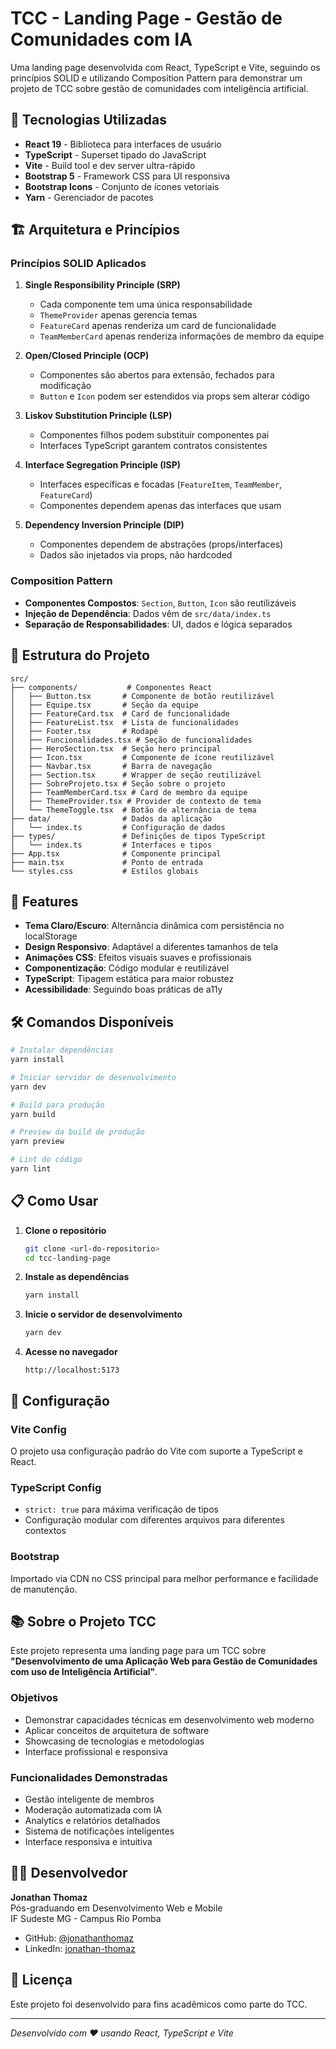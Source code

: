 # TCC - Landing Page - Gestão de Comunidades com IA

Uma landing page desenvolvida com React, TypeScript e Vite, seguindo os princípios SOLID e utilizando Composition Pattern para demonstrar um projeto de TCC sobre gestão de comunidades com inteligência artificial.

## 🚀 Tecnologias Utilizadas

- **React 19** - Biblioteca para interfaces de usuário
- **TypeScript** - Superset tipado do JavaScript
- **Vite** - Build tool e dev server ultra-rápido
- **Bootstrap 5** - Framework CSS para UI responsiva
- **Bootstrap Icons** - Conjunto de ícones vetoriais
- **Yarn** - Gerenciador de pacotes

## 🏗️ Arquitetura e Princípios

### Princípios SOLID Aplicados

1. **Single Responsibility Principle (SRP)**
   - Cada componente tem uma única responsabilidade
   - `ThemeProvider` apenas gerencia temas
   - `FeatureCard` apenas renderiza um card de funcionalidade
   - `TeamMemberCard` apenas renderiza informações de membro da equipe

2. **Open/Closed Principle (OCP)**
   - Componentes são abertos para extensão, fechados para modificação
   - `Button` e `Icon` podem ser estendidos via props sem alterar código

3. **Liskov Substitution Principle (LSP)**
   - Componentes filhos podem substituir componentes pai
   - Interfaces TypeScript garantem contratos consistentes

4. **Interface Segregation Principle (ISP)**
   - Interfaces específicas e focadas (`FeatureItem`, `TeamMember`, `FeatureCard`)
   - Componentes dependem apenas das interfaces que usam

5. **Dependency Inversion Principle (DIP)**
   - Componentes dependem de abstrações (props/interfaces)
   - Dados são injetados via props, não hardcoded

### Composition Pattern

- **Componentes Compostos**: `Section`, `Button`, `Icon` são reutilizáveis
- **Injeção de Dependência**: Dados vêm de `src/data/index.ts`
- **Separação de Responsabilidades**: UI, dados e lógica separados

## 📁 Estrutura do Projeto

```
src/
├── components/           # Componentes React
│   ├── Button.tsx       # Componente de botão reutilizável
│   ├── Equipe.tsx       # Seção da equipe
│   ├── FeatureCard.tsx  # Card de funcionalidade
│   ├── FeatureList.tsx  # Lista de funcionalidades
│   ├── Footer.tsx       # Rodapé
│   ├── Funcionalidades.tsx # Seção de funcionalidades
│   ├── HeroSection.tsx  # Seção hero principal
│   ├── Icon.tsx         # Componente de ícone reutilizável
│   ├── Navbar.tsx       # Barra de navegação
│   ├── Section.tsx      # Wrapper de seção reutilizável
│   ├── SobreProjeto.tsx # Seção sobre o projeto
│   ├── TeamMemberCard.tsx # Card de membro da equipe
│   ├── ThemeProvider.tsx # Provider de contexto de tema
│   └── ThemeToggle.tsx  # Botão de alternância de tema
├── data/                # Dados da aplicação
│   └── index.ts         # Configuração de dados
├── types/               # Definições de tipos TypeScript
│   └── index.ts         # Interfaces e tipos
├── App.tsx              # Componente principal
├── main.tsx             # Ponto de entrada
└── styles.css           # Estilos globais
```

## 🎨 Features

- **Tema Claro/Escuro**: Alternância dinâmica com persistência no localStorage
- **Design Responsivo**: Adaptável a diferentes tamanhos de tela
- **Animações CSS**: Efeitos visuais suaves e profissionais
- **Componentização**: Código modular e reutilizável
- **TypeScript**: Tipagem estática para maior robustez
- **Acessibilidade**: Seguindo boas práticas de a11y

## 🛠️ Comandos Disponíveis

```bash
# Instalar dependências
yarn install

# Iniciar servidor de desenvolvimento
yarn dev

# Build para produção
yarn build

# Preview da build de produção
yarn preview

# Lint do código
yarn lint
```

## 📋 Como Usar

1. **Clone o repositório**
   ```bash
   git clone <url-do-repositorio>
   cd tcc-landing-page
   ```

2. **Instale as dependências**
   ```bash
   yarn install
   ```

3. **Inicie o servidor de desenvolvimento**
   ```bash
   yarn dev
   ```

4. **Acesse no navegador**
   ```
   http://localhost:5173
   ```

## 🔧 Configuração

### Vite Config
O projeto usa configuração padrão do Vite com suporte a TypeScript e React.

### TypeScript Config
- `strict: true` para máxima verificação de tipos
- Configuração modular com diferentes arquivos para diferentes contextos

### Bootstrap
Importado via CDN no CSS principal para melhor performance e facilidade de manutenção.

## 📚 Sobre o Projeto TCC

Este projeto representa uma landing page para um TCC sobre **"Desenvolvimento de uma Aplicação Web para Gestão de Comunidades com uso de Inteligência Artificial"**.

### Objetivos
- Demonstrar capacidades técnicas em desenvolvimento web moderno
- Aplicar conceitos de arquitetura de software
- Showcasing de tecnologias e metodologias
- Interface profissional e responsiva

### Funcionalidades Demonstradas
- Gestão inteligente de membros
- Moderação automatizada com IA
- Analytics e relatórios detalhados
- Sistema de notificações inteligentes
- Interface responsiva e intuitiva

## 👨‍💻 Desenvolvedor

**Jonathan Thomaz**  
Pós-graduando em Desenvolvimento Web e Mobile  
IF Sudeste MG - Campus Rio Pomba

- GitHub: [@jonathanthomaz](https://github.com/jonathanthomaz)
- LinkedIn: [jonathan-thomaz](https://www.linkedin.com/in/jonathan-thomaz/)

## 📄 Licença

Este projeto foi desenvolvido para fins acadêmicos como parte do TCC.

---

*Desenvolvido com ❤️ usando React, TypeScript e Vite*

